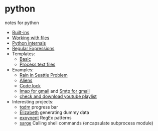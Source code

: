 # python
notes for python
* [Built-ins](builtins.md)
* [Working with files](files.md)
* [Python internals](python_internals.md)
* [Regular Expressions](regular_expression.md)
* Templates:
  * [Basic](templates/basic.py)
  * [Process text files](templates/process_text_files.py)
* Examples:
  * [Rain in Seattle Problem](examples/probablity-simulations/The_Rain_in_Seattle_problem.py)
  * [Aliens](examples/probablity-simulations/alien.py)
  * [Code lock](examples/code_lock_puzzle.py)
  * [Imap for gmail](examples/imap_gmail.py) and [Smtp for gmail](examples/smtp_gmail.py)
  * [check and download youtube playlist](examples/check_youtube_playlists.py)
* Interesting projects:
  * [tqdm](https://github.com/tqdm/tqdm) progress bar
  * [Elizabeth](https://github.com/lk-geimfari/elizabeth) generating dummy data
  * [expynent](https://github.com/lk-geimfari/expynent) RegEx patterns
  * [sarge](https://bitbucket.org/vinay.sajip/sarge) Calling shell commands (encapsulate subprocess module)
